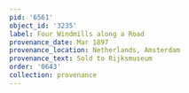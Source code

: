 ```yaml
---
pid: '6561'
object_id: '3235'
label: Four Windmills along a Road
provenance_date: Mar 1897
provenance_location: Netherlands, Amsterdam
provenance_text: Sold to Rijksmuseum
order: '0643'
collection: provenance
---
```

